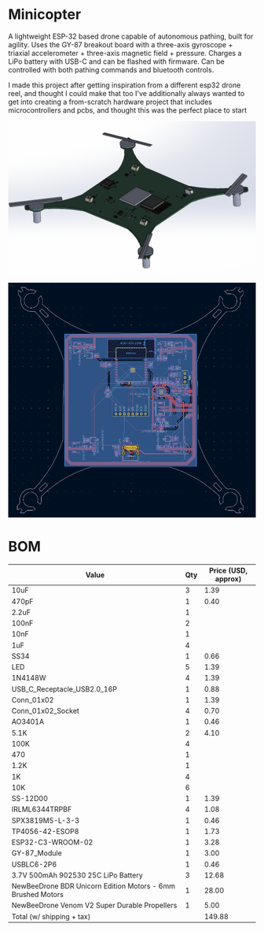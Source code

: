 # Minicopter

A lightweight ESP-32 based drone capable of autonomous pathing, built for agility. Uses the GY-87 breakout board with a three-axis gyroscope + triaxial accelerometer + three-axis magnetic field + pressure. Charges a LiPo battery with USB-C and can be flashed with firmware.
Can be controlled with both pathing commands and bluetooth controls.

I made this project after getting inspiration from a different esp32 drone reel, and thought I could make that too
I've additionally always wanted to get into creating a from-scratch hardware project that includes microcontrollers and pcbs, and thought this was the perfect place to start

![cad](assets/cad.png)

![pcb](assets/pcb.png)

# BOM

| Value                               | Qty | Price (USD, approx) |
|-------------------------------------|-----|-------------|
| 10uF                                | 3   | 1.39        |
| 470pF                               | 1   | 0.40        |
| 2.2uF                               | 1   |             |
| 100nF                               | 2   |             |
| 10nF                                | 1   |             |
| 1uF                                 | 4   |             |
| SS34                                | 1   | 0.66        |
| LED                                 | 5   | 1.39        |
| 1N4148W                             | 4   | 1.39        |
| USB_C_Receptacle_USB2.0_16P         | 1   | 0.88        |
| Conn_01x02                          | 1   | 1.39        |
| Conn_01x02_Socket                   | 4   | 0.70        |
| AO3401A                             | 1   | 0.46        |
| 5.1K                                | 2   | 4.10        |
| 100K                                | 4   |             |
| 470                                 | 1   |             |
| 1.2K                                | 1   |             |
| 1K                                  | 4   |             |
| 10K                                 | 6   |             |
| SS-12D00                            | 1   | 1.39        |
| IRLML6344TRPBF                      | 4   | 1.08        |
| SPX3819M5-L-3-3                     | 1   | 0.46        |
| TP4056-42-ESOP8                     | 1   | 1.73        |
| ESP32-C3-WROOM-02                   | 1   | 3.28        |
| GY-87_Module                        | 1   | 3.00        |
| USBLC6-2P6                          | 1   | 0.46        |
| 3.7V 500mAh 902530 25C LiPo Battery | 3   | 12.68       |
| NewBeeDrone BDR Unicorn Edition Motors - 6mm Brushed Motors    | 1   | 28.00       |
| NewBeeDrone Venom V2 Super Durable Propellers     | 1   | 5.00        |
| Total (w/ shipping + tax)           |     | 149.88      |